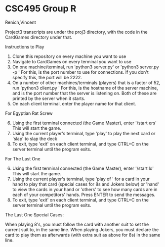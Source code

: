 # CSC495 Group R

Renich,Vincent

Project3 transcripts are under the proj3 directory, with the code in the CardGames directory under that.

Instructions to Play

1. Clone this repository on every machine you want to use
2. Navigate to CardGames on every terminal you want to use
3. On one machine/terminal, run 'python3 server.py' or 'python3 server.py -p <PORT>'
For this, <PORT> is the port number to use for connections.
If you don't specify this, the port will be 2222.
4. On a number of other machines/terminals (players) that is a factor of 52, run 'python3 client.py <HOST> <PORT>'
For this, <HOST> is the hostname of the server machine, and <PORT> is the port number that the
server is listening on. Both of these are printed by the server when it starts.
5. On each client terminal, enter the player name for that client.

For Egyptian Rat Screw

6. Using the first terminal connected (the Game Master), enter '/start ers'
This will start the game.
7. Using the current player's terminal, type 'play' to play the next card or 'slap' to slap the deck
8. To exit, type 'exit' on each client terminal, and type CTRL+C on the server terminal until
   the program exits.

For The Last One

6. Using the first terminal connected (the Game Master), enter '/start lo'
This will start the game.
7. Using the current player's terminal, type 'play <rank> of <suit>' for a card in your hand to play that card (special cases for 8s and Jokers below) or 'hand' to view the cards in your hand or 'others' to see how many cards are in each of your competitors' hands. Press ENTER to send the messages.
8. To exit, type 'exit' on each client terminal, and type CTRL+C on the server terminal until
   the program exits.

The Last One Special Cases:

When playing 8's, you must follow the card with another suit to set the current suit to, in the same line.
When playing Jokers, you must declare the card to play them as afterwards (with extra suit as above for 8s) in the same line.